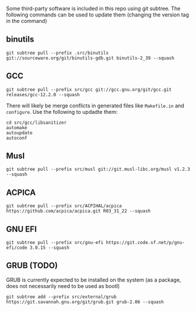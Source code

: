 Some third-party software is included in this repo using git subtree. The following commands can be used to update them (changing the version tag in the command)

## binutils
```
git subtree pull --prefix .src/binutils git://sourceware.org/git/binutils-gdb.git binutils-2_39 --squash
```

## GCC
```
git subtree pull --prefix src/gcc git://gcc.gnu.org/git/gcc.git releases/gcc-12.2.0 --squash
```

There will likely be merge conflicts in generated files like `Makefile.in` and `configure`. Use the following to updadte them:

```
cd src/gcc/libsanitizer
automake
autoupdate
autoconf
```

## Musl
```
git subtree pull --prefix src/musl git://git.musl-libc.org/musl v1.2.3 --squash
```

## ACPICA
```
git subtree pull --prefix src/ACPIHAL/acpica https://github.com/acpica/acpica.git R03_31_22 --squash
```

## GNU EFI
```
git subtree pull --prefix src/gnu-efi https://git.code.sf.net/p/gnu-efi/code 3.0.15 --squash
```

## GRUB (TODO)

GRUB is currently expected to be installed on the system (as a package, does not necessarily need to be used as bootl)

```
git subtree add --prefix src/external/grub https://git.savannah.gnu.org/git/grub.git grub-2.06 --squash
```

